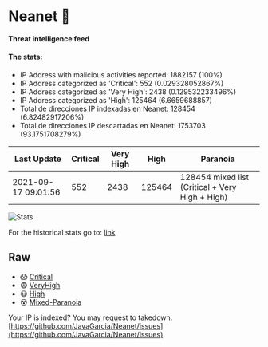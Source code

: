 # Neanet :hocho:
#### Threat intelligence feed
#### The stats:

- IP Address with malicious activities reported: 1882157 (100%)
- IP Address categorized as 'Critical':  552 (0.029328052867%)
- IP Address categorized as 'Very High':  2438 (0.129532233496%)
- IP Address categorized as 'High':  125464 (6.6659688857)
- Total de direcciones IP indexadas en Neanet:  128454 (6.82482917206%)
- Total de direcciones IP descartadas en Neanet:  1753703 (93.1751708279%)

| Last Update | Critical | Very High | High | Paranoia |
| --- | --- | --- | --- | --- |
| 2021-09-17 09:01:56 | 552 | 2438 | 125464 | 128454 mixed list (Critical + Very High + High)|

![Stats](https://docs.google.com/spreadsheets/d/e/2PACX-1vSnaNMIXVabIpDJjufMlzH7poXnshF3mgd8Is1g9ytUEzVsP5my4Trn8f-xkoLLQ38xpL3HtmUexLo6/pubchart?oid=501124687&format=image)

For the historical stats go to: [link](/stats.csv)
## Raw
- :scream: [Critical](https://raw.githubusercontent.com/JavaGarcia/Neanet/master/blacklists/neanet_critical.txt)
- :fearful: [VeryHigh](https://raw.githubusercontent.com/JavaGarcia/Neanet/master/blacklists/neanet_veryHigh.txtt)
- :frowning: [High](https://raw.githubusercontent.com/JavaGarcia/Neanet/master/blacklists/neanet_high.txt)
- :dizzy_face: [Mixed-Paranoia](https://raw.githubusercontent.com/JavaGarcia/Neanet/master/blacklists/neanet_all.txt)


Your IP is indexed? You may request to takedown. [https://github.com/JavaGarcia/Neanet/issues](https://github.com/JavaGarcia/Neanet/issues)























































































































































































































































































































































































































































































































































































































































































































































































































































































































































































































































































































































































































































































































































































































































































































































































































































































































































































































































































































































































































































































































































































































































































































































































































































































































































































































































































































































































































































































































































































































































































































































































































































































































































































































































































































































































































































































































































































































































































































































































































































































































































































































































































































































































































































































































































































































































































































































































































































































































































































































































































































































































































































































































































































































































































































































































































































































































































































































































































































































































































































































































































































































































































































































































































































































































































































































































































































































































































































































































































































































































































































































































































































































































































































































































































































































































































































































































































































































































































































































































































































































































































































































































































































































































































































































































































































































































































































































































































































































































































































































